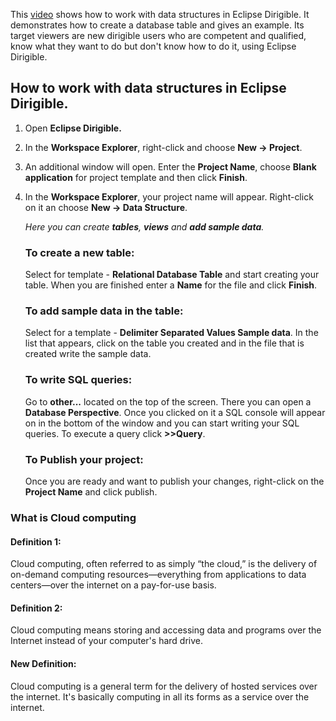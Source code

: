 
This [video](https://youtu.be/GwzxjBAhy_4?list=PLNKd01MEkVeKf74MdK5cUzgQKiiTyarkG)
shows how to work with data structures in Eclipse Dirigible. It demonstrates how to create a database table and gives an example. Its target viewers are new dirigible users who are competent and qualified, know what they want to do but don't know how to do it, using Eclipse Dirigible.


## How to work with data structures in Eclipse Dirigible.

1. Open **Eclipse Dirigible.**
2. In the **Workspace Explorer**, right-click and choose **New -> Project**.
3. An additional window will open. Enter the **Project Name**, choose **Blank application** for project template and then click **Finish**.
4. In the **Workspace Explorer**, your project name will appear. Right-click on it an choose **New -> Data Structure**.

	_Here you can create **tables**, **views** and **add sample data**._

	### To create a new table:
	Select for template - **Relational Database Table** and start creating your table. When you are finished enter a **Name** for the file and click **Finish**.

	### To add sample data in the table:
	Select for a template - **Delimiter Separated Values Sample data**. In the list that appears, click on the table you created and in the file that is created write the sample data.

	### To write SQL queries:
    Go to **other...** located on the top of the screen. There you can open a **Database Perspective**. Once you clicked on it a SQL console will appear on in the bottom of the window and you can start writing your SQL queries. To execute a query click **>>Query**.

	### To Publish your project:
    Once you are ready and want to publish your changes, right-click on the **Project Name** and click publish.


### What is Cloud computing

#### **Definition 1:**
  Cloud computing, often referred to as simply “the cloud,” is the delivery of on-demand computing resources—everything from applications to data centers—over the internet on a pay-for-use basis.

#### **Definition 2:**
  Cloud computing means storing and accessing data and programs over the Internet instead of your computer's hard drive.

#### **New Definition:**
  Cloud computing is a general term for the delivery of hosted services over the internet. It's basically computing in all its forms as a service over the internet.
